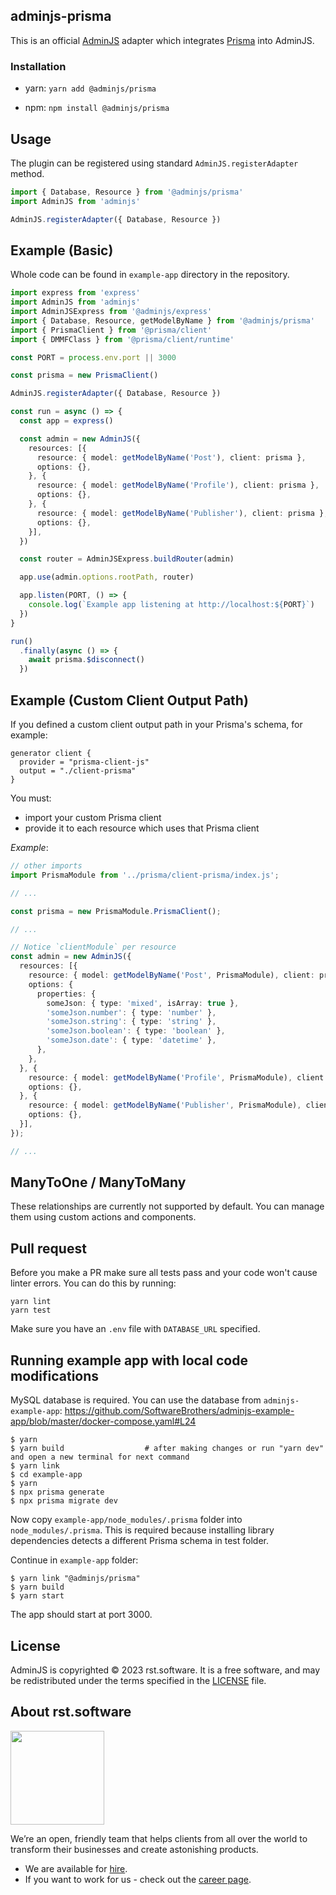## adminjs-prisma

This is an official [AdminJS](https://github.com/SoftwareBrothers/adminjs) adapter which integrates [Prisma](https://prisma.io/) into AdminJS.

### Installation

- yarn: `yarn add @adminjs/prisma`

- npm: `npm install @adminjs/prisma`

## Usage

The plugin can be registered using standard `AdminJS.registerAdapter` method.

```typescript
import { Database, Resource } from '@adminjs/prisma'
import AdminJS from 'adminjs'

AdminJS.registerAdapter({ Database, Resource })
```

## Example (Basic)

Whole code can be found in `example-app` directory in the repository.

```typescript
import express from 'express'
import AdminJS from 'adminjs'
import AdminJSExpress from '@adminjs/express'
import { Database, Resource, getModelByName } from '@adminjs/prisma'
import { PrismaClient } from '@prisma/client'
import { DMMFClass } from '@prisma/client/runtime'

const PORT = process.env.port || 3000

const prisma = new PrismaClient()

AdminJS.registerAdapter({ Database, Resource })

const run = async () => {
  const app = express()

  const admin = new AdminJS({
    resources: [{
      resource: { model: getModelByName('Post'), client: prisma },
      options: {},
    }, {
      resource: { model: getModelByName('Profile'), client: prisma },
      options: {},
    }, {
      resource: { model: getModelByName('Publisher'), client: prisma },
      options: {},
    }],
  })

  const router = AdminJSExpress.buildRouter(admin)

  app.use(admin.options.rootPath, router)

  app.listen(PORT, () => {
    console.log(`Example app listening at http://localhost:${PORT}`)
  })
}

run()
  .finally(async () => {
    await prisma.$disconnect()
  })
```

## Example (Custom Client Output Path)

If you defined a custom client output path in your Prisma's schema, for example:

```prisma
generator client {
  provider = "prisma-client-js"
  output = "./client-prisma"
}
```

You must:
* import your custom Prisma client
* provide it to each resource which uses that Prisma client

*Example*:

```typescript
// other imports
import PrismaModule from '../prisma/client-prisma/index.js';

// ...

const prisma = new PrismaModule.PrismaClient();

// ...

// Notice `clientModule` per resource
const admin = new AdminJS({
  resources: [{
    resource: { model: getModelByName('Post', PrismaModule), client: prisma, clientModule: PrismaModule },
    options: {
      properties: {
        someJson: { type: 'mixed', isArray: true },
        'someJson.number': { type: 'number' },
        'someJson.string': { type: 'string' },
        'someJson.boolean': { type: 'boolean' },
        'someJson.date': { type: 'datetime' },
      },
    },
  }, {
    resource: { model: getModelByName('Profile', PrismaModule), client: prisma, clientModule: PrismaModule },
    options: {},
  }, {
    resource: { model: getModelByName('Publisher', PrismaModule), client: prisma, clientModule: PrismaModule },
    options: {},
  }],
});

// ...
```

## ManyToOne / ManyToMany

These relationships are currently not supported by default. You can manage them using custom actions and components.

## Pull request

Before you make a PR make sure all tests pass and your code won't cause linter errors.
You can do this by running:

```
yarn lint
yarn test
```

Make sure you have an `.env` file with `DATABASE_URL` specified.

## Running example app with local code modifications

MySQL database is required. You can use the database from `adminjs-example-app`:
https://github.com/SoftwareBrothers/adminjs-example-app/blob/master/docker-compose.yaml#L24

```
$ yarn
$ yarn build                  # after making changes or run "yarn dev" and open a new terminal for next command
$ yarn link
$ cd example-app
$ yarn
$ npx prisma generate
$ npx prisma migrate dev
```

Now copy `example-app/node_modules/.prisma` folder into `node_modules/.prisma`. This is required because installing library dependencies detects a different Prisma schema in test folder.

Continue in `example-app` folder:
```
$ yarn link "@adminjs/prisma"
$ yarn build
$ yarn start
```

The app should start at port 3000.

## License

AdminJS is copyrighted © 2023 rst.software. It is a free software, and may be redistributed under the terms specified in the [LICENSE](LICENSE.md) file.

## About rst.software

<img src="https://pbs.twimg.com/profile_images/1367119173604810752/dKVlj1YY_400x400.jpg" width=150>

We’re an open, friendly team that helps clients from all over the world to transform their businesses and create astonishing products.

* We are available for [hire](https://www.rst.software/estimate-your-project).
* If you want to work for us - check out the [career page](https://www.rst.software/join-us).
